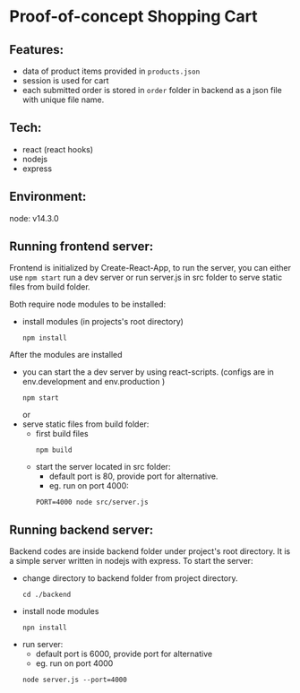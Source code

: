 Proof-of-concept Shopping Cart
===

Features:
---
- data of product items provided in `products.json` 
- session is used for cart
- each submitted order is stored in `order` folder in backend as a json file with unique file name.

Tech:
---
- react (react hooks)
- nodejs
- express

Environment: 
---
node: v14.3.0



Running frontend server:
---
Frontend is initialized by Create-React-App, to run the server, you can either use ```npm start``` run a dev server or run server.js in src folder to serve static files from build folder.

Both require node modules to be installed:

 - install modules (in projects's root directory)
	```
	npm install
	```

 After the modules are installed
- you can start the a dev server by using react-scripts.
	(configs are in env.development and env.production )
	```
	npm start
	```
	or
- serve static files from build folder:
	- first build files
		```
		npm build
		```
	- start the server located in src folder:
		- default port is 80, provide port for alternative.
		- eg. run on port 4000:
		```
		PORT=4000 node src/server.js
		``` 


Running backend server:
---
Backend codes are inside backend folder under project's root directory. It is a simple server written in nodejs with express.
To start the server:
- change directory to backend folder from project directory.
	```
	cd ./backend
	```
- install node modules
	```
	npn install
	```
- run server:
	- default port is 6000, provide port for alternative
	- eg. run on port 4000
	```
	node server.js --port=4000
	```
